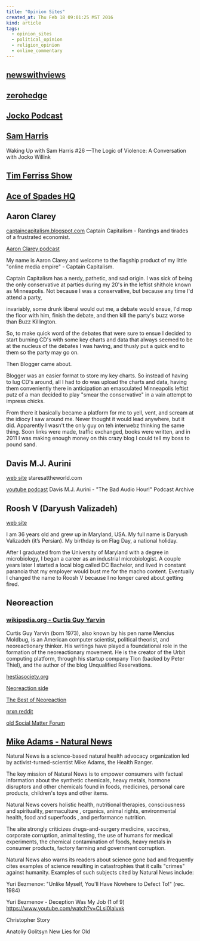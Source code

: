 ```yaml
---
title: "Opinion Sites"
created_at: Thu Feb 18 09:01:25 MST 2016
kind: article
tags:
  - opinion_sites
  - political_opinion
  - religion_opinion
  - online_commentary
---
```


## <a href="http://newswithviews.com/" target="_blank">newswithviews</a>

## <a href="http://www.zerohedge.com/" target="_blank">zerohedge</a>

## <a href="https://www.youtube.com/watch?v=XdntJrOJ4rs" target="_blank">Jocko Podcast</a>

## <a href="https://www.youtube.com/watch?v=-yP7zPSQ86I" target="_blank">Sam Harris</a>
Waking Up with Sam Harris #26 —The Logic of Violence: A Conversation with Jocko Willink

## <a href="https://www.youtube.com/watch?v=W7LvxGfP7II" target="_blank">Tim Ferriss Show</a>

## <a href="http://www.ace.mu.nu/" target="_blank">Ace of Spades HQ</a>



## Aaron Clarey


<a href="http://captaincapitalism.blogspot.com/" target="_blank">captaincapitalism.blogspot.com</a>
Captain Capitalism - Rantings and tirades of a frustrated economist.

<a href="https://soundcloud.com/aaron-clarey/" target="_blank">Aaron Clarey podcast</a>


My name is Aaron Clarey and welcome to the flagship product of my little
"online media empire" - Captain Capitalism.

Captain Capitalism has a nerdy, pathetic, and sad origin.  I was sick
of being the only conservative at parties during my 20's in the leftist
shithole known as Minneapolis.  Not because I was a conservative, but
because any time I'd attend a party,

invariably, some drunk liberal would out me, a debate would ensue, I'd
mop the floor with him, finish the debate, and then kill the party's
buzz worse than Buzz Killington.

So, to make quick word of the debates that were sure to ensue I decided
to start burning CD's with some key charts and data that always seemed
to be at the nucleus of the debates I was having, and thusly put a quick
end to them so the party may go on.

Then Blogger came about.

Blogger was an easier format to store my key charts.  So instead of
having to lug CD's around, all I had to do was upload the charts and data,
having them conveniently there in anticipation an emasculated Minneapolis
leftist putz of a man decided to play "smear the conservative" in a vain
attempt to impress chicks.

From there it basically became a platform for me to yell, vent, and scream
at the idiocy I saw around me.  Never thought it would lead anywhere,
but it did.  Apparently I wasn't the only guy on teh interwebz thinking
the same thing.  Soon links were made, traffic exchanged, books were
written, and in 2011 I was making enough money on this crazy blog I
could tell my boss to pound sand.

## Davis M.J. Aurini


<a href="http://www.staresattheworld.com/" target="_blank">web site</a>
staresattheworld.com

<a href="https://www.youtube.com/watch?list=PLHQS-zRlP0iJ5aRYAL5Qd4a2XyMGqlji1&v=-TQbKNw3f6U" target="_blank">youtube podcast</a>
Davis M.J. Aurini - "The Bad Audio Hour!" Podcast Archive

## Roosh V (Daryush Valizadeh)

<a href="http://www.rooshv.com/" target="_blank">web site</a>

I am 36 years old and grew up in Maryland, USA. My full name is Daryush
Valizadeh (it’s Persian). My birthday is on Flag Day, a national
holiday.

After I graduated from the University of Maryland with a degree in
microbiology, I began a career as an industrial microbiologist. A
couple years later I started a local blog called DC Bachelor, and
lived in constant paranoia that my employer would bust me for the macho
content. Eventually I changed the name to Roosh V because I no longer
cared about getting fired.


## Neoreaction

### <a href="https://en.wikipedia.org/wiki/Curtis_Yarvin" target="_blank">wikipedia.org - Curtis Guy Yarvin</a>

Curtis Guy Yarvin (born 1973), also known by his pen name Mencius Moldbug,
is an American computer scientist, political theorist, and neoreactionary
thinker. His writings have played a foundational role in the formation
of the neoreactionary movement. He is the creator of the Urbit computing
platform, through his startup company Tlon (backed by Peter Thiel),
and the author of the blog Unqualified Reservations.

<a href="http://www.hestiasociety.org/" target="_blank">hestiasociety.org</a>

<a href="http://neoreaction.net/" target="_blank">Neoreaction side</a>

<a href="http://neoreaction.net/bestofnrx.html" target="_blank">The Best of Neoreaction</a>

<a href="https://www.reddit.com/r/nrxn" target="_blank">nrxn reddit</a>

<a href="http://forum.socialmatter.net/" target="_blank">old Social Matter Forum</a>


## <a href="http://www.naturalnews.com/About.html" target="_blank">Mike Adams - Natural News</a>

Natural News is a science-based natural health advocacy organization
led by activist-turned-scientist Mike Adams, the Health Ranger.

The key mission of Natural News is to empower consumers with factual
information about the synthetic chemicals, heavy metals, hormone
disruptors and other chemicals found in foods, medicines, personal care
products, children's toys and other items.

Natural News covers holistic health, nutritional therapies, consciousness
and spirituality, permaculture , organics, animal rights, environmental
health, food and superfoods , and performance nutrition.

The site strongly criticizes drugs-and-surgery medicine, vaccines,
corporate corruption, animal testing, the use of humans for medical
experiments, the chemical contamination of foods, heavy metals in consumer
products, factory farming and government corruption.

Natural News also warns its readers about science gone bad and frequently
cites examples of science resulting in catastrophies that it calls
"crimes" against humanity. Examples of such subjects cited by Natural
News include:



Yuri Bezmenov: "Unlike Myself, You'll Have Nowhere to Defect To!" (rec. 1984) 

Yuri Bezmenov - Deception Was My Job (1 of 9) 
https://www.youtube.com/watch?v=CLsi0Ialvxk

Christopher Story 

Anatoliy Golitsyn 
New Lies for Old

<!--
html boilerplate
<a href="" target="_blank"></a>
<a name=""></a>
<img src="" width="400px">
<ul>
  <li></li>
</ul>
<pre>
</pre>
<pre><code>
</code></pre>
-->
